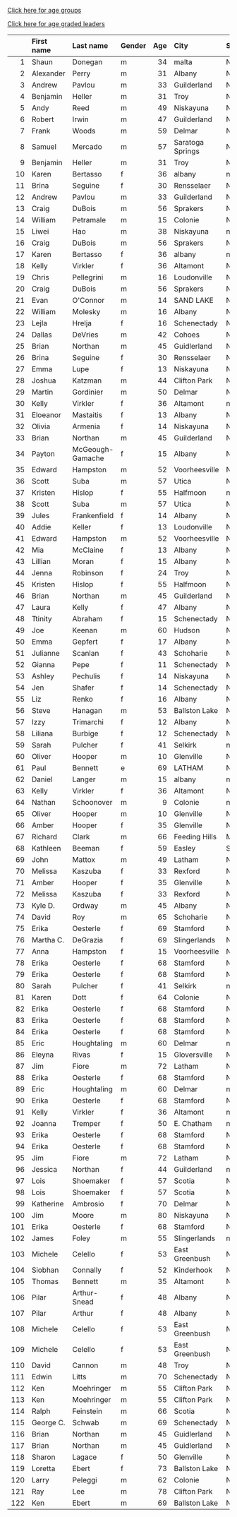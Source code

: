 [Click here for age groups](https://bnorthan.github.io/VirtualColonieMile/age)  

[Click here for age graded leaders](https://bnorthan.github.io/VirtualColonieMile/agegrade)  

|     | First name   | Last name        | Gender   |   Age | City             | State         | Time     | Member   |   age_grade |
|----:|:-------------|:-----------------|:---------|------:|:-----------------|:--------------|:---------|:---------|------------:|
|   1 | Shaun        | Donegan          | m        |    34 | malta            | NY            | 4:59     | Yes      |       76.84 |
|   2 | Alexander    | Perry            | m        |    31 | Albany           | NY            | 5:14     | Yes      |       72.46 |
|   3 | Andrew       | Pavlou           | m        |    33 | Guilderland      | NY            | 5:25     | No       |       70.41 |
|   4 | Benjamin     | Heller           | m        |    31 | Troy             | New York      | 5:28     | Yes      |       69.37 |
|   5 | Andy         | Reed             | m        |    49 | Niskayuna        | NY            | 5:29     | Yes      |       77.67 |
|   6 | Robert       | Irwin            | m        |    47 | Guilderland      | NY            | 5:38     | Yes      |       74.45 |
|   7 | Frank        | Woods            | m        |    59 | Delmar           | NY            | 5:39     | Yes      |       81.73 |
|   8 | Samuel       | Mercado          | m        |    57 | Saratoga Springs | New York      | 5:39     | Yes      |       80.39 |
|   9 | Benjamin     | Heller           | m        |    31 | Troy             | New York      | 5:41     | Yes      |       66.72 |
|  10 | Karen        | Bertasso         | f        |    36 | albany           | nan           | 5:44     | Yes      |       74.25 |
|  11 | Brina        | Seguine          | f        |    30 | Rensselaer       | New York      | 5:45     | Yes      |       73.34 |
|  12 | Andrew       | Pavlou           | m        |    33 | Guilderland      | NY            | 5:46     | No       |       66.14 |
|  13 | Craig        | DuBois           | m        |    56 | Sprakers         | NY            | 5:47     | Yes      |       77.88 |
|  14 | William      | Petramale        | m        |    15 | Colonie          | NY            | 5:47     | Yes      |       67.71 |
|  15 | Liwei        | Hao              | m        |    38 | Niskayuna        | nan           | 5:47     | Yes      |       67.85 |
|  16 | Craig        | DuBois           | m        |    56 | Sprakers         | NY            | 5:48     | Yes      |       77.66 |
|  17 | Karen        | Bertasso         | f        |    36 | albany           | nan           | 5:49     | Yes      |       73.19 |
|  18 | Kelly        | Virkler          | f        |    36 | Altamont         | NY            | 5:49     | Yes      |       73.19 |
|  19 | Chris        | Pellegrini       | m        |    16 | Loudonville      | NY            | 5:53.0   | No       |       65.61 |
|  20 | Craig        | DuBois           | m        |    56 | Sprakers         | NY            | 5:56     | Yes      |       75.91 |
|  21 | Evan         | O'Connor         | m        |    14 | SAND LAKE        | New York      | 5:57.11  | No       |       67.06 |
|  22 | William      | Molesky          | m        |    16 | Albany           | NY            | 5:57     | No       |       64.87 |
|  23 | Lejla        | Hrelja           | f        |    16 | Schenectady      | NY            | 5:57.1   | No       |       73.21 |
|  24 | Dallas       | DeVries          | m        |    42 | Cohoes           | NY            | 6:00     | Yes      |       67.33 |
|  25 | Brian        | Northan          | m        |    45 | Guidlerland      | NY            | 6:00     | Yes      |       68.85 |
|  26 | Brina        | Seguine          | f        |    30 | Rensselaer       | New York      | 6:05     | Yes      |       69.32 |
|  27 | Emma         | Lupe             | f        |    13 | Niskayuna        | NY            | 6:05.9   | No       |       75.57 |
|  28 | Joshua       | Katzman          | m        |    44 | Clifton Park     | NY            | 6:06.9   | Yes      |       67.21 |
|  29 | Martin       | Gordinier        | m        |    50 | Delmar           | NY            | 6:06     | Yes      |       70.38 |
|  30 | Kelly        | Virkler          | f        |    36 | Altamont         | nan           | 6:08     | Yes      |       69.41 |
|  31 | Eloeanor     | Mastaitis        | f        |    13 | Albany           | New York      | 6:11.1   | No       |       74.35 |
|  32 | Olivia       | Armenia          | f        |    14 | Niskayuna        | NY            | 6:15.1   | No       |       72.13 |
|  33 | Brian        | Northan          | m        |    45 | Guilderland      | NY            | 6:15     | Yes      |       66.1  |
|  34 | Payton       | McGeough-Gamache | f        |    15 | Albany           | New York      | 6:16.3   | No       |       70.68 |
|  35 | Edward       | Hampston         | m        |    52 | Voorheesville    | NY            | 6:19     | Yes      |       69.04 |
|  36 | Scott        | Suba             | m        |    57 | Utica            | NY            | 6:20     | Yes      |       71.72 |
|  37 | Kristen      | Hislop           | f        |    55 | Halfmoon         | nan           | 6:22.8   | Yes      |       78.38 |
|  38 | Scott        | Suba             | m        |    57 | Utica            | NY            | 6:25     | Yes      |       70.78 |
|  39 | Jules        | Frankenfield     | f        |    14 | Albany           | New York      | 6:26.6   | No       |       70.07 |
|  40 | Addie        | Keller           | f        |    13 | Loudonville      | New Uork      | 6:28.4   | No       |       71.09 |
|  41 | Edward       | Hampston         | m        |    52 | Voorheesville    | NY            | 6:29     | Yes      |       67.26 |
|  42 | Mia          | McClaine         | f        |    13 | Albany           | New York      | 6:34.0   | No       |       70.01 |
|  43 | Lillian      | Moran            | f        |    15 | Albany           | New York      | 6:36.9   | No       |       67.11 |
|  44 | Jenna        | Robinson         | f        |    24 | Troy             | NY            | 6:37     | Yes      |       63.73 |
|  45 | Kristen      | Hislop           | f        |    55 | Halfmoon         | NY            | 6:40.82  | Yes      |       74.85 |
|  46 | Brian        | Northan          | m        |    45 | Guilderland      | NY            | 6:41     | Yes      |       61.81 |
|  47 | Laura        | Kelly            | f        |    47 | Albany           | NU            | 6:43     | Yes      |       68.05 |
|  48 | Ttinity      | Abraham          | f        |    15 | Schenectady      | New York      | 6:49.4   | No       |       64.97 |
|  49 | Joe          | Keenan           | m        |    60 | Hudson           | NY            | 6:54     | Yes      |       67.49 |
|  50 | Emma         | Gepfert          | f        |    17 | Albany           | New York      | 6:57.2   | No       |       61.65 |
|  51 | Julianne     | Scanlan          | f        |    43 | Schoharie        | NY            | 6:57     | Yes      |       63.54 |
|  52 | Gianna       | Pepe             | f        |    11 | Schenectady      | NY            | 6:59.6   | No       |       68.86 |
|  53 | Ashley       | Pechulis         | f        |    14 | Niskayuna        | New York      | 6:59.8   | No       |       64.55 |
|  54 | Jen          | Shafer           | f        |    14 | Schenectady      | New York      | 6:59.9   | No       |       64.55 |
|  55 | Liz          | Renko            | f        |    16 | Albany           | New York      | 7:00.4   | No       |       62.23 |
|  56 | Steve        | Hanagan          | m        |    53 | Ballston Lake    | NY            | 7:01     | Yes      |       62.65 |
|  57 | Izzy         | Trimarchi        | f        |    12 | Albany           | New York      | 7:01.1   | No       |       66.94 |
|  58 | Liliana      | Burbige          | f        |    12 | Schenectady      | New York      | 7:04.3   | No       |       66.47 |
|  59 | Sarah        | Pulcher          | f        |    41 | Selkirk          | nan           | 7:14     | Yes      |       60.24 |
|  60 | Oliver       | Hooper           | m        |    10 | Glenville        | NY            | 7:15     | Yes      |       62.4  |
|  61 | Paul         | Bennett          | e        |    69 | LATHAM           | NY            | 7:15     | Yes      |       69.67 |
|  62 | Daniel       | Langer           | m        |    15 | albany           | new york      | 7:16     | No       |       53.89 |
|  63 | Kelly        | Virkler          | f        |    36 | Altamont         | NY            | 7:17     | Yes      |       58.45 |
|  64 | Nathan       | Schoonover       | m        |     9 | Colonie          | nan           | 7:21     | Yes      |       64.49 |
|  65 | Oliver       | Hooper           | m        |    10 | Glenville        | Ny            | 7:25     | Yes      |       61    |
|  66 | Amber        | Hooper           | f        |    35 | Glenville        | NY            | 7:26     | Yes      |       57.09 |
|  67 | Richard      | Clark            | m        |    66 | Feeding Hills    | Massachusetts | 7:36.9   | Yes      |       64.58 |
|  68 | Kathleen     | Beeman           | f        |    59 | Easley           | SC            | 7:48     | Yes      |       67.05 |
|  69 | John         | Mattox           | m        |    49 | Latham           | NY            | 7:50     | Yes      |       54.37 |
|  70 | Melissa      | Kaszuba          | f        |    33 | Rexford          | NY            | 7:51     | Yes      |       53.83 |
|  71 | Amber        | Hooper           | f        |    35 | Glenville        | Ny            | 7:53     | Yes      |       53.84 |
|  72 | Melissa      | Kaszuba          | f        |    33 | Rexford          | NY            | 7:53     | Yes      |       53.61 |
|  73 | Kyle D.      | Ordway           | m        |    45 | Albany           | NY            | 7:56     | Yes      |       52.07 |
|  74 | David        | Roy              | m        |    65 | Schoharie        | NY            | 7:58     | Yes      |       61.05 |
|  75 | Erika        | Oesterle         | f        |    69 | Stamford         | NY            | 8:10.74  | Yes      |       72.81 |
|  76 | Martha C.    | DeGrazia         | f        |    69 | Slingerlands     | New York      | 8:12     | Yes      |       72.51 |
|  77 | Anna         | Hampston         | f        |    15 | Voorheesville    | NY            | 8:12     | No       |       54.01 |
|  78 | Erika        | Oesterle         | f        |    68 | Stamford         | NY            | 8:12     | Yes      |       71.52 |
|  79 | Erika        | Oesterle         | f        |    68 | Stamford         | NY            | 8:14     | Yes      |       71.23 |
|  80 | Sarah        | Pulcher          | f        |    41 | Selkirk          | nan           | 8:17     | Yes      |       52.6  |
|  81 | Karen        | Dott             | f        |    64 | Colonie          | NY            | 8:18.8   | Yes      |       67.05 |
|  82 | Erika        | Oesterle         | f        |    68 | Stamford         | NY            | 8:18     | Yes      |       70.66 |
|  83 | Erika        | Oesterle         | f        |    68 | Stamford         | NY            | 8:19     | Yes      |       70.52 |
|  84 | Erika        | Oesterle         | f        |    68 | Stamford         | NY            | 8:20     | Yes      |       70.38 |
|  85 | Eric         | Houghtaling      | m        |    60 | Delmar           | nan           | 8:23     | Yes      |       55.55 |
|  86 | Eleyna       | Rivas            | f        |    15 | Gloversville     | New York      | 8:28     | No       |       52.31 |
|  87 | Jim          | Fiore            | m        |    72 | Latham           | NY            | 8:30     | Yes      |       61.66 |
|  88 | Erika        | Oesterle         | f        |    68 | Stamford         | NY            | 8:31     | Yes      |       68.86 |
|  89 | Eric         | Houghtaling      | m        |    60 | Delmar           | nan           | 8:31     | Yes      |       54.68 |
|  90 | Erika        | Oesterle         | f        |    68 | Stamford         | NY            | 8:34     | Yes      |       68.46 |
|  91 | Kelly        | Virkler          | f        |    36 | Altamont         | nan           | 8:36     | Yes      |       49.5  |
|  92 | Joanna       | Tremper          | f        |    50 | E. Chatham       | nan           | 8:36     | Yes      |       54.86 |
|  93 | Erika        | Oesterle         | f        |    68 | Stamford         | NY            | 8:38     | Yes      |       67.93 |
|  94 | Erika        | Oesterle         | f        |    68 | Stamford         | NY            | 8:44     | Yes      |       67.16 |
|  95 | Jim          | Fiore            | m        |    72 | Latham           | NY            | 8:49     | Yes      |       59.44 |
|  96 | Jessica      | Northan          | f        |    44 | Guilderland      | nan           | 8:53.8   | Yes      |       50.09 |
|  97 | Lois         | Shoemaker        | f        |    57 | Scotia           | NY            | 8:55     | Yes      |       57.27 |
|  98 | Lois         | Shoemaker        | f        |    57 | Scotia           | NY            | 8:56     | Yes      |       57.17 |
|  99 | Katherine    | Ambrosio         | f        |    70 | Delmar           | New York      | 9:00     | Yes      |       66.98 |
| 100 | Jim          | Moore            | m        |    80 | Niskayuna        | NY            | 9:02     | Yes      |       67.25 |
| 101 | Erika        | Oesterle         | f        |    68 | Stamford         | NY            | 9:19     | Yes      |       62.95 |
| 102 | James        | Foley            | m        |    55 | Slingerlands     | nan           | 9:19     | Yes      |       47.96 |
| 103 | Michele      | Celello          | f        |    53 | East Greenbush   | NY            | 9:20     | Yes      |       52.26 |
| 104 | Siobhan      | Connally         | f        |    52 | Kinderhook       | NY            | 9:24     | Yes      |       51.31 |
| 105 | Thomas       | Bennett          | m        |    35 | Altamont         | NY            | 9:24     | Yes      |       40.94 |
| 106 | Pilar        | Arthur-Snead     | f        |    48 | Albany           | New York      | 9:31     | Yes      |       48.53 |
| 107 | Pilar        | Arthur           | f        |    48 | Albany           | NY            | 9:41     | Yes      |       47.69 |
| 108 | Michele      | Celello          | f        |    53 | East Greenbush   | NY            | 9:50     | Yes      |       49.61 |
| 109 | Michele      | Celello          | f        |    53 | East Greenbush   | NY            | 9:55     | Yes      |       49.19 |
| 110 | David        | Cannon           | m        |    48 | Troy             | New York      | 10:07    | Yes      |       41.78 |
| 111 | Edwin        | Litts            | m        |    70 | Schenectady      | New York      | 10:08    | Yes      |       50.42 |
| 112 | Ken          | Moehringer       | m        |    55 | Clifton Park     | New York      | 10:21    | Yes      |       43.17 |
| 113 | Ken          | Moehringer       | m        |    55 | Clifton Park     | NY            | 10:21    | No       |       43.17 |
| 114 | Ralph        | Feinstein        | m        |    66 | Scotia           | NY            | 10:26    | Yes      |       47.04 |
| 115 | George C.    | Schwab           | m        |    69 | Schenectady      | NY            | 10:27    | Yes      |       48.33 |
| 116 | Brian        | Northan          | m        |    45 | Guidlerland      | NY            | 10:44    | Yes      |       38.49 |
| 117 | Brian        | Northan          | m        |    45 | Guidlerland      | NY            | 11:34    | Yes      |       35.71 |
| 118 | Sharon       | Lagace           | f        |    50 | Glenville        | NY            | 12:00    | Yes      |       39.32 |
| 119 | Loretta      | Ebert            | f        |    73 | Ballston Lake    | New York      | 12:24    | Yes      |       50.73 |
| 120 | Larry        | Peleggi          | m        |    62 | Colonie          | New York      | 13.48.57 | Yes      |       36.45 |
| 121 | Ray          | Lee              | m        |    78 | Clifton Park     | NY            | 13:09    | Yes      |       44.18 |
| 122 | Ken          | Ebert            | m        |    69 | Ballston Lake    | NY            | 13:39    | Yes      |       37    |